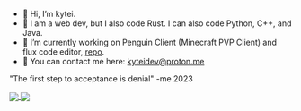 - 👋 Hi, I’m kytei.
- 👀 I am a web dev, but I also code Rust. I can also code Python, C++, and Java.
- 🌱 I’m currently working on Penguin Client (Minecraft PVP Client) and flux code editor, [repo](https://github.com/kyteidev/FluxEditor).
- 📧 You can contact me here: kyteidev@proton.me

"The first step to acceptance is denial" -me 2023

<a href="https://github.com/anuraghazra/github-readme-stats">
<img align="center" src="https://github-readme-stats.vercel.app/api?username=kyteidev&show_icons=true&theme=merko" />
</a>

<a href="https://github.com/anuraghazra/github-readme-stats">
<img align="center" src="https://github-readme-stats.vercel.app/api/top-langs/?username=kyteidev&theme=merko&layout=compact&langs_count=8" >
</a>

